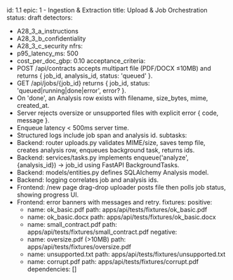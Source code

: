 id: 1.1
epic: 1 - Ingestion & Extraction
title: Upload & Job Orchestration
status: draft
detectors:
  - A28_3_a_instructions
  - A28_3_b_confidentiality
  - A28_3_c_security
nfrs:
  - p95_latency_ms: 500
  - cost_per_doc_gbp: 0.10
acceptance_criteria:
  - POST /api/contracts accepts multipart file (PDF/DOCX ≤10MB) and returns { job_id, analysis_id, status: 'queued' }.
  - GET /api/jobs/{job_id} returns { job_id, status: 'queued|running|done|error', error? }.
  - On 'done', an Analysis row exists with filename, size_bytes, mime, created_at.
  - Server rejects oversize or unsupported files with explicit error { code, message }.
  - Enqueue latency < 500ms server time.
  - Structured logs include job span and analysis id.
subtasks:
  - Backend: router uploads.py validates MIME/size, saves temp file, creates analysis row, enqueues background task, returns ids.
  - Backend: services/tasks.py implements enqueue('analyze', {analysis_id}) -> job_id using FastAPI BackgroundTasks.
  - Backend: models/entities.py defines SQLAlchemy Analysis model.
  - Backend: logging correlates job and analysis ids.
  - Frontend: /new page drag-drop uploader posts file then polls job status, showing progress UI.
  - Frontend: error banners with messages and retry.
fixtures:
  positive:
    - name: ok_basic.pdf
      path: apps/api/tests/fixtures/ok_basic.pdf
    - name: ok_basic.docx
      path: apps/api/tests/fixtures/ok_basic.docx
    - name: small_contract.pdf
      path: apps/api/tests/fixtures/small_contract.pdf
  negative:
    - name: oversize.pdf (>10MB)
      path: apps/api/tests/fixtures/oversize.pdf
    - name: unsupported.txt
      path: apps/api/tests/fixtures/unsupported.txt
    - name: corrupt.pdf
      path: apps/api/tests/fixtures/corrupt.pdf
dependencies: []
